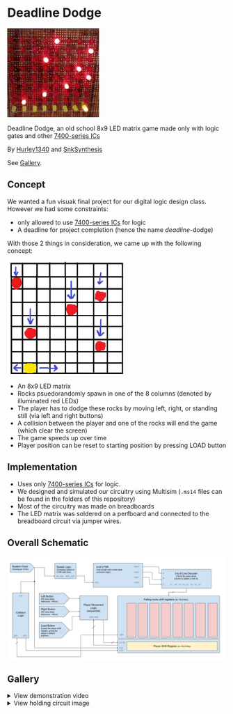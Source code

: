 # Deadline Dodge
![Matrix GIF](matrix.gif)

Deadline Dodge, an old school 8x9 LED matrix game made only with logic gates and other [7400-series ICs](https://en.wikipedia.org/wiki/List_of_7400-series_integrated_circuits)

By [Hurley1340](https://github.com/Hurley1340) and [SnkSynthesis](https://github.com/SnkSynthesis)

See [Gallery](#gallery).

## Concept

We wanted a fun visuak final project for our digital logic design class. However we had some constraints:
* only allowed to use [7400-series ICs](https://en.wikipedia.org/wiki/List_of_7400-series_integrated_circuits) for logic
* A deadline for project completion (hence the name _deadline_-dodge)

With those 2 things in consideration, we came up with the following concept: 

![Concept Image](concept.png)


* An 8x9 LED matrix
* Rocks psuedorandomly spawn in one of the 8 columns
(denoted by illuminated red LEDs)
* The player has to dodge these rocks by moving left, right, or standing still (via left and right buttons)
* A collision between the player and one of the rocks will end the game (which clear the screen)
* The game speeds up over time
* Player position can be reset to starting position by pressing LOAD button


## Implementation
* Uses only [7400-series ICs](https://en.wikipedia.org/wiki/List_of_7400-series_integrated_circuits) for logic.
* We designed and simulated our circuitry using Multisim (`.ms14` files can be found in the folders of this repository)
* Most of the circuitry was made on breadboards
* The LED matrix was soldered on a perfboard and connected to the breadboard circuit via jumper wires.

## Overall Schematic
![Overall Schematic](overall_schematic.png)


## Gallery

<details>
<summary>View demonstration video</summary>
<br>
  
**NOTE**: 2 of the 8 columns are not connected due to time constraints we had while filming but those 2 columns are operational

[Demonstration Video](https://drive.google.com/file/d/1kh-cmQssLxfHI6EVnNEhwa_JeeISMlLd/view?usp=sharing)

</details>

<details>

<summary>View holding circuit image</summary>

<img src="holding_circuit.png" width="50%" height="50%">
</details>
